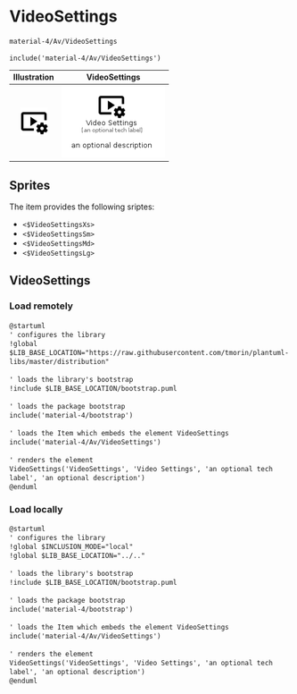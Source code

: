 # VideoSettings


```text
material-4/Av/VideoSettings
```

```text
include('material-4/Av/VideoSettings')
```



| Illustration | VideoSettings |
| :---: | :---: |
| ![illustration for Illustration](../../material-4/Av/VideoSettings.png) | ![illustration for VideoSettings](../../material-4/Av/VideoSettings.Local.png) |



## Sprites
The item provides the following sriptes:

- `<$VideoSettingsXs>`
- `<$VideoSettingsSm>`
- `<$VideoSettingsMd>`
- `<$VideoSettingsLg>`





## VideoSettings

### Load remotely
```plantuml
@startuml
' configures the library
!global $LIB_BASE_LOCATION="https://raw.githubusercontent.com/tmorin/plantuml-libs/master/distribution"

' loads the library's bootstrap
!include $LIB_BASE_LOCATION/bootstrap.puml

' loads the package bootstrap
include('material-4/bootstrap')

' loads the Item which embeds the element VideoSettings
include('material-4/Av/VideoSettings')

' renders the element
VideoSettings('VideoSettings', 'Video Settings', 'an optional tech label', 'an optional description')
@enduml
```

### Load locally
```plantuml
@startuml
' configures the library
!global $INCLUSION_MODE="local"
!global $LIB_BASE_LOCATION="../.."

' loads the library's bootstrap
!include $LIB_BASE_LOCATION/bootstrap.puml

' loads the package bootstrap
include('material-4/bootstrap')

' loads the Item which embeds the element VideoSettings
include('material-4/Av/VideoSettings')

' renders the element
VideoSettings('VideoSettings', 'Video Settings', 'an optional tech label', 'an optional description')
@enduml
```

